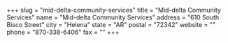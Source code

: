 +++
slug = "mid-delta-community-services"
title = "Mid-delta Community Services"
name = "Mid-delta Community Services"
address = "610 South Bisco Street"
city = "Helena"
state = "AR"
postal = "72342"
website = ""
phone = "870-338-6406"
fax = ""
+++
